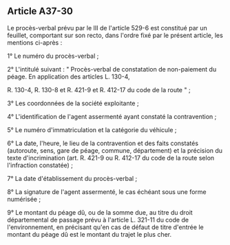 Article A37-30
----
Le procès-verbal prévu par le III de l'article 529-6 est constitué par un
feuillet, comportant sur son recto, dans l'ordre fixé par le présent article,
les mentions ci-après :

1° Le numéro du procès-verbal ;

2° L'intitulé suivant : " Procès-verbal de constatation de non-paiement du
péage. En application des articles L. 130-4,

R. 130-4, R. 130-8 et R. 421-9 et R. 412-17 du code de la route " ;

3° Les coordonnées de la société exploitante ;

4° L'identification de l'agent assermenté ayant constaté la contravention ;

5° Le numéro d'immatriculation et la catégorie du véhicule ;

6° La date, l'heure, le lieu de la contravention et des faits constatés
(autoroute, sens, gare de péage, commune, département) et la précision du texte
d'incrimination (art. R. 421-9 ou R. 412-17 du code de la route selon
l'infraction constatée) ;

7° La date d'établissement du procès-verbal ;

8° La signature de l'agent assermenté, le cas échéant sous une forme numérisée ;

9° Le montant du péage dû, ou de la somme due, au titre du droit départemental
de passage prévu à l'article L. 321-11 du code de l'environnement, en précisant
qu'en cas de défaut de titre d'entrée le montant du péage dû est le montant du
trajet le plus cher.
